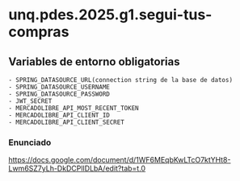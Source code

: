 # unq.pdes.2025.g1.segui-tus-compras

## Variables de entorno obligatorias
    - SPRING_DATASOURCE_URL(connection string de la base de datos)
    - SPRING_DATASOURCE_USERNAME
    - SPRING_DATASOURCE_PASSWORD
    - JWT_SECRET
    - MERCADOLIBRE_API_MOST_RECENT_TOKEN
    - MERCADOLIBRE_API_CLIENT_ID
    - MERCADOLIBRE_API_CLIENT_SECRET

### Enunciado
https://docs.google.com/document/d/1WF6MEqbKwLTcO7ktYHt8-Lwm6SZ7yLh-DkDCPlIDLbA/edit?tab=t.0

